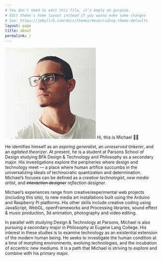 ```yaml
---
# You don't need to edit this file, it's empty on purpose.
# Edit theme's home layout instead if you wanna make some changes
# See: https://jekyllrb.com/docs/themes/#overriding-theme-defaults
layout: page
title: about
permalink: /
---
```


<p><img src="assets/img/head.jpg" id="portrait" alt="" /> Hi, this is Michael 👋🏼</p>

He identifies himself as an *aspiring generalist*, an *unreserved tinkerer*, and an *agitated theorizer*. At present, he is a student at Parsons School of Design studying BFA Design & Technology and Philosophy as a secondary major. His investigations explore the peripheries where design and technology meet — a place where human artifice succumbs in the universalizing ideals of technocratic quantization and determination. Michael’s focuses can be defined as a *creative technologist*, *new media artist*, and ~~*interaction designer*~~ *reflection designer*.

Michael’s experiences range from creative/experimental web projects (including this site), to new media art installations built using the Arduino and Raspberry Pi platforms. His other skills include creative coding using JavaScript, WebGL, openFrameworks and Processing libraries, sound effect & music production, 3d animation, photography and video editing.

In parallel with studying Design & Technology at Parsons, Michael is also pursuing a secondary major in Philosophy at Eugene Lang College. His interest in these studies is to examine technology as an existential extension of the modern human being. He seeks to investigate the human condition at a time of morphing environments, evolving technologies, and the incubation of eccentric new mediums. It is a path that Michael is striving to explore and combine with his primary major.
